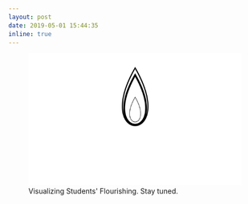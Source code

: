 ```yaml
---
layout: post
date: 2019-05-01 15:44:35
inline: true
---
```


<figure>
<img src="assets/img/2019/05/FLOURISH_SMALL.gif">
<figcaption>Visualizing Students' Flourishing. Stay tuned.</figcaption>
</figure> 

